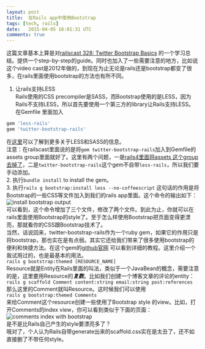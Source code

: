 ```yaml
---
layout: post
title:  在Rails app中使用Bootstrap
tags: [tech, rails]
date:   2015-04-05 16:01:31 UTC
comments: true
---
```

这篇文章基本上算是对[railscast 328: Twitter Bootstrap Basics](http://railscasts.com/episodes/328-twitter-bootstrap-basics) 的一个学习总结。提供一个step-by-step的guide。同时也加入了一些需要注意的地方，比如说这个video cast是2012年做的，到现在为止无论是rails还是bootstrap都变了很多，在rails里面使用bootstrap的方法也有所不同。  

1. 让rails支持LESS  
Rails使用的CSS precompiler是SASS，而Bootstrap使用的是LESS，因为Rails不支持LESS，所以首先要使用一个第三方的library让Rails支持LESS。  
在Gemfile 里面加入

```ruby
gem 'less-rails'
gem 'twitter-bootstrap-rails'
```

在[这里](http://www.sitepoint.com/twitter-bootstrap-less-and-sass-understanding-your-options-for-rails-3-1/)可以了解到更多关于LESS和SASS的信息。  
注意：在railscast里面说的是将`gem twitter-bootstrap-rails`加入到Gemfile的assets group里面就好了。这里有两个问题，一是[rails4里面将assets 这个group 去掉了](http://stackoverflow.com/questions/16406204/why-did-rails4-drop-support-for-assets-group-in-the-gemfile)，二是`twitter-bootstrap-rails`这个gem不自带`less-rails`，所以我们要手动添加。  
2. 执行`bundle install` to install the gem。  
3. 执行`rails g bootstrap:install less --no-coffeescript`
这句话的作用是将Bootstrap的一些CSS等文件加入到我们的rails app里面。这个命令的输出如下：
![install bootstrap output](http://chriszou.com/images/6-install-boostrap-output.png)  
可以看到，这个命令增加了三个文件，修改了两个文件。到此为止，你就可以在rails里面使用Bootstrap的style了。至于怎么样使用Bootstrap把页面变得更漂亮，那就看你的CSS跟Bootstrap技术了。  
当然，话说回来，twitter-bootstrap-rails作为一个ruby gem，如果它的作用只是将bootstrap，那也实在是有点弱。其实它还给我们带来了很多使用bootstrap的便利和快捷方法。在这个gem的[github官网](https://github.com/seyhunak/twitter-bootstrap-rails) 可以看到详细的教程。这里介绍一个我试用过的，也是最基本的用法。  
`rails g bootstrap:themed [RESOURCE_NAME]`  
Resource就是Entity在Rails里面的叫法，类似于一个JavaBean的概念，需要注意的是，这里要用Resource的***复数***。比如我们创建一个博客文章的评论的entity：  
`rails g scaffold Comment content:string email:string post:references`  
那么这里的Comment就叫Resource。这时候我们可以使用  
`rails g bootstrap:themed Comments`  
来给Comment这个resource创建一些使用了Bootstrap style 的view。比如，打开Comments的index view，你可以看到类似于下面的页面：  
![comments index with bootstrap](http://chriszou.com/images/6-comments-index-with-bootstrap.png)  
是不是比Rails自己产生的style要漂亮多了？  
哦对了，个人认为Rails自带generate出来的scaffold.css实在是太丑了，还不如直接删了不带任何style。  
